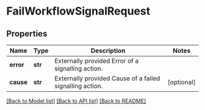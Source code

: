 # FailWorkflowSignalRequest

## Properties
Name | Type | Description | Notes
------------ | ------------- | ------------- | -------------
**error** | **str** | Externally provided Error of a signalling action. | 
**cause** | **str** | Externally provided Cause of a failed signalling action. | [optional] 

[[Back to Model list]](../README.md#documentation-for-models) [[Back to API list]](../README.md#documentation-for-api-endpoints) [[Back to README]](../README.md)


